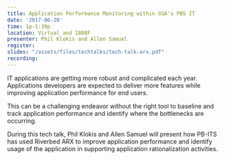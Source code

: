 ```yaml
---
title: Application Performance Monitoring within GSA's PBS IT
date: '2017-06-20'
time: 1p-1:30p
location: Virtual and 1800F
presenter: Phil Klokis and Allen Samuel
register:
slides: "/assets/files/techtalks/tech-talk-arx.pdf"
recording:
---
```


IT applications are getting more robust and complicated each year.  Applications developers are expected to deliver more features while improving application performance for end users.

This can be a challenging endeavor without the right tool to baseline and track application performance and identify where the bottlenecks are occurring.

During this tech talk, Phil Klokis and Allen Samuel will present how PB-ITS has used Riverbed ARX to improve application performance and identify usage of the application in supporting application rationalization activities.
